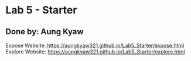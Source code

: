 # Lab 5 - Starter
## Done by: Aung Kyaw
Expose Website: https://aungkyaw321.github.io/Lab5_Starter/expose.html
Explore Website: https://aungkyaw321.github.io/Lab5_Starter/explore.html
